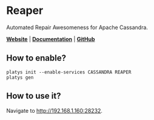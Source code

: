 # Reaper

Automated Repair Awesomeness for Apache Cassandra.

**[Website](http://cassandra-reaper.io/)** | **[Documentation](http://cassandra-reaper.io/docs/)** | **[GitHub](https://github.com/thelastpickle/cassandra-reaper)**

## How to enable?

```
platys init --enable-services CASSANDRA REAPER
platys gen
```

## How to use it?

Navigate to <http://192.168.1.160:28232>.
